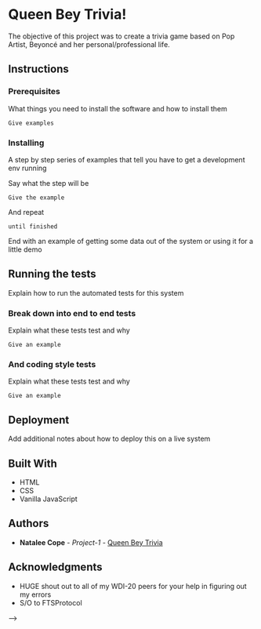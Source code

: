 # Queen Bey Trivia!

The objective of this project was to create a trivia game based on Pop Artist, Beyoncé and her personal/professional life.

## Instructions



### Prerequisites

What things you need to install the software and how to install them

```
Give examples
```

### Installing

A step by step series of examples that tell you have to get a development env running

Say what the step will be

```
Give the example
```

And repeat

```
until finished
```

End with an example of getting some data out of the system or using it for a little demo

## Running the tests

Explain how to run the automated tests for this system

### Break down into end to end tests

Explain what these tests test and why

```
Give an example
```

### And coding style tests

Explain what these tests test and why

```
Give an example
```

## Deployment

Add additional notes about how to deploy this on a live system

## Built With

* HTML
* CSS
* Vanilla JavaScript


## Authors

* **Natalee Cope** - *Project-1* - [Queen Bey Trivia](https://github.com/Ncope1/Project-1)

## Acknowledgments

* HUGE shout out to all of my WDI-20 peers for your help in figuring out my errors
* S/O to FTSProtocol

 -->
